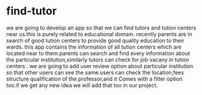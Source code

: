# find-tutor
we are going to develop an app so that we can  find tutors and tution centers near us.this is purely related to educational domain.
recently parents are in search of good  tution centers to provide good quality  education to their wards.
this app contains the information of all tution centers which are located near to them.parents can search and find every information about the particular institution,similarly tutors can check for  job vacany in  tution centers .
we are going to add user review option about particular institution so that other users can see the same.users can check the location,fees structure qualification of the professor,and it Comes with a filter option too.if we get any new idea we will add that too  in our project.
